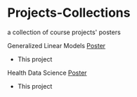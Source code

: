 # Projects-Collections
a collection of course projects' posters 

Generalized Linear Models [Poster](https://github.com/statsym/Projects-Collections/blob/main/glm.pdf)
* This project
  
Health Data Science [Poster](https://github.com/statsym/Projects-Collections/blob/main/hds.pdf)
* This project 

